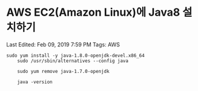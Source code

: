# AWS EC2(Amazon Linux)에 Java8 설치하기

Last Edited: Feb 09, 2019 7:59 PM
Tags: AWS
```
sudo yum install -y java-1.8.0-openjdk-devel.x86_64
    sudo /usr/sbin/alternatives --config java
    
    sudo yum remove java-1.7.0-openjdk
    
    java -version
```